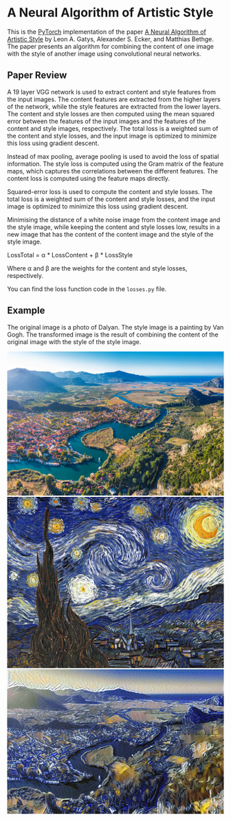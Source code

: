 # A Neural Algorithm of Artistic Style

This is the [PyTorch](https://pytorch.org/) implementation of the paper [A Neural Algorithm of Artistic Style](https://arxiv.org/abs/1508.06576) by Leon A. Gatys, Alexander S. Ecker, and Matthias Bethge. The paper presents an algorithm for combining the content of one image with the style of another image using convolutional neural networks.

## Paper Review 

A 19 layer VGG network is used to extract content and style features from the input images. The content features are extracted from the higher layers of the network, while the style features are extracted from the lower layers. The content and style losses are then computed using the mean squared error between the features of the input images and the features of the content and style images, respectively. The total loss is a weighted sum of the content and style losses, and the input image is optimized to minimize this loss using gradient descent.

Instead of max pooling, average pooling is used to avoid the loss of spatial information. The style loss is computed using the Gram matrix of the feature maps, which captures the correlations between the different features. The content loss is computed using the feature maps directly.

Squared-error loss is used to compute the content and style losses. The total loss is a weighted sum of the content and style losses, and the input image is optimized to minimize this loss using gradient descent.

Minimising the distance of a white noise image from the content image and the style image, while keeping the content and style losses low, results in a new image that has the content of the content image and the style of the style image.

LossTotal = α * LossContent + β * LossStyle

Where α and β are the weights for the content and style losses, respectively.

You can find the loss function code in the `losses.py` file. 

## Example

The original image is a photo of Dalyan. The style image is a painting by Van Gogh. The transformed image is the result of combining the content of the original image with the style of the style image.

![Dalyan](images/dalyan.png) ![Van Gogh](images/vangogh.png) ![Dalyan + Van Gogh](images/transferred/image_3000.png)